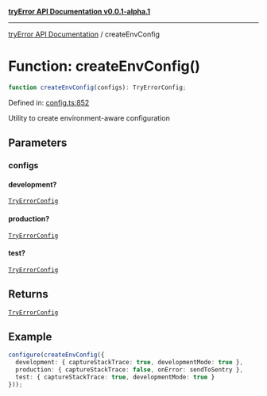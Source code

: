 [**tryError API Documentation v0.0.1-alpha.1**](../index.md)

***

[tryError API Documentation](../index.md) / createEnvConfig

# Function: createEnvConfig()

```ts
function createEnvConfig(configs): TryErrorConfig;
```

Defined in: [config.ts:852](https://github.com/oconnorjohnson/tryError/blob/e3ae0308069a4fba073f4543d527ad76373db795/src/config.ts#L852)

Utility to create environment-aware configuration

## Parameters

### configs

#### development?

[`TryErrorConfig`](../interfaces/TryErrorConfig.md)

#### production?

[`TryErrorConfig`](../interfaces/TryErrorConfig.md)

#### test?

[`TryErrorConfig`](../interfaces/TryErrorConfig.md)

## Returns

[`TryErrorConfig`](../interfaces/TryErrorConfig.md)

## Example

```typescript
configure(createEnvConfig({
  development: { captureStackTrace: true, developmentMode: true },
  production: { captureStackTrace: false, onError: sendToSentry },
  test: { captureStackTrace: true, developmentMode: true }
}));
```
